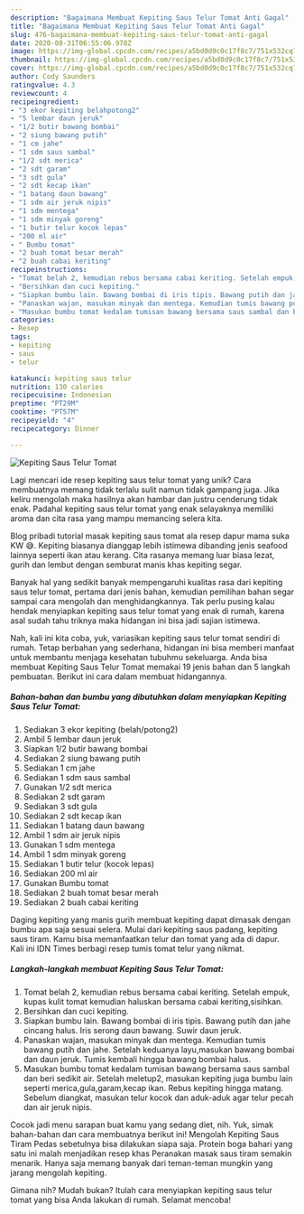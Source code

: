 ```yaml
---
description: "Bagaimana Membuat Kepiting Saus Telur Tomat Anti Gagal"
title: "Bagaimana Membuat Kepiting Saus Telur Tomat Anti Gagal"
slug: 476-bagaimana-membuat-kepiting-saus-telur-tomat-anti-gagal
date: 2020-08-31T06:55:06.978Z
image: https://img-global.cpcdn.com/recipes/a5bd0d9c0c17f8c7/751x532cq70/kepiting-saus-telur-tomat-foto-resep-utama.jpg
thumbnail: https://img-global.cpcdn.com/recipes/a5bd0d9c0c17f8c7/751x532cq70/kepiting-saus-telur-tomat-foto-resep-utama.jpg
cover: https://img-global.cpcdn.com/recipes/a5bd0d9c0c17f8c7/751x532cq70/kepiting-saus-telur-tomat-foto-resep-utama.jpg
author: Cody Saunders
ratingvalue: 4.3
reviewcount: 4
recipeingredient:
- "3 ekor kepiting belahpotong2"
- "5 lembar daun jeruk"
- "1/2 butir bawang bombai"
- "2 siung bawang putih"
- "1 cm jahe"
- "1 sdm saus sambal"
- "1/2 sdt merica"
- "2 sdt garam"
- "3 sdt gula"
- "2 sdt kecap ikan"
- "1 batang daun bawang"
- "1 sdm air jeruk nipis"
- "1 sdm mentega"
- "1 sdm minyak goreng"
- "1 butir telur kocok lepas"
- "200 ml air"
- " Bumbu tomat"
- "2 buah tomat besar merah"
- "2 buah cabai keriting"
recipeinstructions:
- "Tomat belah 2, kemudian rebus bersama cabai keriting. Setelah empuk, kupas kulit tomat kemudian haluskan bersama cabai keriting,sisihkan."
- "Bersihkan dan cuci kepiting."
- "Siapkan bumbu lain. Bawang bombai di iris tipis. Bawang putih dan jahe cincang halus. Iris serong daun bawang. Suwir daun jeruk."
- "Panaskan wajan, masukan minyak dan mentega. Kemudian tumis bawang putih dan jahe. Setelah keduanya layu,masukan bawang bombai dan daun jeruk. Tumis kembali hingga bawang bombai halus."
- "Masukan bumbu tomat kedalam tumisan bawang bersama saus sambal dan beri sedikit air. Setelah meletup2, masukan kepiting juga bumbu lain seperti merica,gula,garam,kecap ikan. Rebus kepiting hingga matang. Sebelum diangkat, masukan telur kocok dan aduk-aduk agar telur pecah dan air jeruk nipis."
categories:
- Resep
tags:
- kepiting
- saus
- telur

katakunci: kepiting saus telur 
nutrition: 130 calories
recipecuisine: Indonesian
preptime: "PT29M"
cooktime: "PT57M"
recipeyield: "4"
recipecategory: Dinner

---
```



![Kepiting Saus Telur Tomat](https://img-global.cpcdn.com/recipes/a5bd0d9c0c17f8c7/751x532cq70/kepiting-saus-telur-tomat-foto-resep-utama.jpg)

Lagi mencari ide resep kepiting saus telur tomat yang unik? Cara membuatnya memang tidak terlalu sulit namun tidak gampang juga. Jika keliru mengolah maka hasilnya akan hambar dan justru cenderung tidak enak. Padahal kepiting saus telur tomat yang enak selayaknya memiliki aroma dan cita rasa yang mampu memancing selera kita.

Blog pribadi tutorial masak kepiting saus tomat ala resep dapur mama suka KW 😅. Kepiting biasanya dianggap lebih istimewa dibanding jenis seafood lainnya seperti ikan atau kerang. Cita rasanya memang luar biasa lezat, gurih dan lembut dengan semburat manis khas kepiting segar.

Banyak hal yang sedikit banyak mempengaruhi kualitas rasa dari kepiting saus telur tomat, pertama dari jenis bahan, kemudian pemilihan bahan segar sampai cara mengolah dan menghidangkannya. Tak perlu pusing kalau hendak menyiapkan kepiting saus telur tomat yang enak di rumah, karena asal sudah tahu triknya maka hidangan ini bisa jadi sajian istimewa.


Nah, kali ini kita coba, yuk, variasikan kepiting saus telur tomat sendiri di rumah. Tetap berbahan yang sederhana, hidangan ini bisa memberi manfaat untuk membantu menjaga kesehatan tubuhmu sekeluarga. Anda bisa membuat Kepiting Saus Telur Tomat memakai 19 jenis bahan dan 5 langkah pembuatan. Berikut ini cara dalam membuat hidangannya.

<!--inarticleads1-->

##### Bahan-bahan dan bumbu yang dibutuhkan dalam menyiapkan Kepiting Saus Telur Tomat:

1. Sediakan 3 ekor kepiting (belah/potong2)
1. Ambil 5 lembar daun jeruk
1. Siapkan 1/2 butir bawang bombai
1. Sediakan 2 siung bawang putih
1. Sediakan 1 cm jahe
1. Sediakan 1 sdm saus sambal
1. Gunakan 1/2 sdt merica
1. Sediakan 2 sdt garam
1. Sediakan 3 sdt gula
1. Sediakan 2 sdt kecap ikan
1. Sediakan 1 batang daun bawang
1. Ambil 1 sdm air jeruk nipis
1. Gunakan 1 sdm mentega
1. Ambil 1 sdm minyak goreng
1. Sediakan 1 butir telur (kocok lepas)
1. Sediakan 200 ml air
1. Gunakan  Bumbu tomat
1. Sediakan 2 buah tomat besar merah
1. Sediakan 2 buah cabai keriting


Daging kepiting yang manis gurih membuat kepiting dapat dimasak dengan bumbu apa saja sesuai selera. Mulai dari kepiting saus padang, kepiting saus tiram. Kamu bisa memanfaatkan telur dan tomat yang ada di dapur. Kali ini IDN Times berbagi resep tumis tomat telur yang nikmat. 

<!--inarticleads2-->

##### Langkah-langkah membuat Kepiting Saus Telur Tomat:

1. Tomat belah 2, kemudian rebus bersama cabai keriting. Setelah empuk, kupas kulit tomat kemudian haluskan bersama cabai keriting,sisihkan.
1. Bersihkan dan cuci kepiting.
1. Siapkan bumbu lain. Bawang bombai di iris tipis. Bawang putih dan jahe cincang halus. Iris serong daun bawang. Suwir daun jeruk.
1. Panaskan wajan, masukan minyak dan mentega. Kemudian tumis bawang putih dan jahe. Setelah keduanya layu,masukan bawang bombai dan daun jeruk. Tumis kembali hingga bawang bombai halus.
1. Masukan bumbu tomat kedalam tumisan bawang bersama saus sambal dan beri sedikit air. Setelah meletup2, masukan kepiting juga bumbu lain seperti merica,gula,garam,kecap ikan. Rebus kepiting hingga matang. Sebelum diangkat, masukan telur kocok dan aduk-aduk agar telur pecah dan air jeruk nipis.


Cocok jadi menu sarapan buat kamu yang sedang diet, nih. Yuk, simak bahan-bahan dan cara membuatnya berikut ini! Mengolah Kepiting Saus Tiram Pedas sebetulnya bisa dilakukan siapa saja. Protein boga bahari yang satu ini malah menjadikan resep khas Peranakan masak saus tiram semakin menarik. Hanya saja memang banyak dari teman-teman mungkin yang jarang mengolah kepiting. 

Gimana nih? Mudah bukan? Itulah cara menyiapkan kepiting saus telur tomat yang bisa Anda lakukan di rumah. Selamat mencoba!
